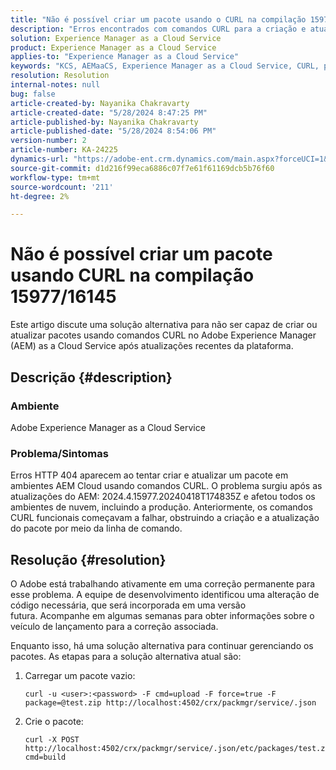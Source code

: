 ```yaml
---
title: "Não é possível criar um pacote usando o CURL na compilação 15977/16145"
description: "Erros encontrados com comandos CURL para a criação e atualização de pacotes em ambientes AEM Cloud após atualizações."
solution: Experience Manager as a Cloud Service
product: Experience Manager as a Cloud Service
applies-to: "Experience Manager as a Cloud Service"
keywords: "KCS, AEMaaCS, Experience Manager as a Cloud Service, CURL, pacote, erro"
resolution: Resolution
internal-notes: null
bug: false
article-created-by: Nayanika Chakravarty
article-created-date: "5/28/2024 8:47:25 PM"
article-published-by: Nayanika Chakravarty
article-published-date: "5/28/2024 8:54:06 PM"
version-number: 2
article-number: KA-24225
dynamics-url: "https://adobe-ent.crm.dynamics.com/main.aspx?forceUCI=1&pagetype=entityrecord&etn=knowledgearticle&id=38f2b678-331d-ef11-840a-000d3a372703"
source-git-commit: d1d216f99eca6886c07f7e61f61169dcb5b76f60
workflow-type: tm+mt
source-wordcount: '211'
ht-degree: 2%

---
```


# Não é possível criar um pacote usando CURL na compilação 15977/16145


Este artigo discute uma solução alternativa para não ser capaz de criar ou atualizar pacotes usando comandos CURL no Adobe Experience Manager (AEM) as a Cloud Service após atualizações recentes da plataforma.

## Descrição {#description}


### <b>Ambiente</b>

Adobe Experience Manager as a Cloud Service

### <b>Problema/Sintomas</b>

Erros HTTP 404 aparecem ao tentar criar e atualizar um pacote em ambientes AEM Cloud usando comandos CURL. O problema surgiu após as atualizações do AEM: 2024.4.15977.20240418T174835Z e afetou todos os ambientes de nuvem, incluindo a produção. Anteriormente, os comandos CURL funcionais começavam a falhar, obstruindo a criação e a atualização do pacote por meio da linha de comando.


## Resolução {#resolution}


O Adobe está trabalhando ativamente em uma correção permanente para esse problema. A equipe de desenvolvimento identificou uma alteração de código necessária, que será incorporada em uma versão futura. Acompanhe em algumas semanas para obter informações sobre o veículo de lançamento para a correção associada.

Enquanto isso, há uma solução alternativa para continuar gerenciando os pacotes. As etapas para a solução alternativa atual são:

1. Carregar um pacote vazio:

   ```
   curl -u <user>:<password> -F cmd=upload -F force=true -F package=@test.zip http://localhost:4502/crx/packmgr/service/.json
   ```


2. Crie o pacote:

   ```
   curl -X POST http://localhost:4502/crx/packmgr/service/.json/etc/packages/test.zip?cmd=build
   ```

